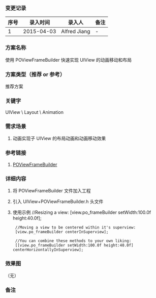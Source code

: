 ### 变更记录
| 序号 | 录入时间 | 录入人 | 备注 |
| -- | -- | -- | -- |
| 1 | 2015-04-03 | Alfred Jiang | - |

### 方案名称
使用 POViewFrameBuilder 快速实现 UIView 的动画移动和布局

### 方案类型（推荐 or 参考）
推荐方案

### 关键字
UIView \ Layout \ Animation

### 需求场景
1. 动画实现子 UIView 的布局动画和动画移动效果

### 参考链接
1. [POViewFrameBuilder](https://github.com/podio/ios-view-frame-builder)

### 详细内容

1. 将 POViewFrameBuilder 文件加入工程
2. 引入 UIView+POViewFrameBuilder.h 头文件
3. 使用示例
        //Resizing a view:
        [view.po_frameBuilder setWidth:100.0f height:40.0f];

        //Moving a view to be centered within it's superview:
        [view.po_frameBuilder centerInSuperview];

        //You can combine these methods to your own liking:
        [[view.po_frameBuilder setWidth:100.0f height:40.0f] centerHorizontallyInSuperview];

### 效果图
（无）

### 备注
